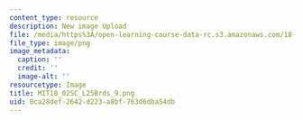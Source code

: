 ```yaml
---
content_type: resource
description: New image Upload
file: /media/https%3A/open-learning-course-data-rc.s3.amazonaws.com/18-02sc-multivariable-calculus-fall-2010/0ca28def2642d223a8bf763d6dba54db_MIT18_02SC_L25Brds_9.png
file_type: image/png
image_metadata:
  caption: ''
  credit: ''
  image-alt: ''
resourcetype: Image
title: MIT18_02SC_L25Brds_9.png
uid: 0ca28def-2642-d223-a8bf-763d6dba54db
---
```

